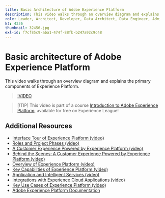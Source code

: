 ```yaml
---
title: Basic Architecture of Adobe Experience Platform
description: This video walks through an overview diagram and explains the primary components of Experience Platform.
role: Leader, Architect, Developer, Data Architect, Data Engineer, Admin, User
kt: 4336
thumbnail: 32456.jpg
exl-id: f7cf85c9-aba1-474f-88fb-b247a92c9c48
---
```

# Basic architecture of Adobe Experience Platform

This video walks through an overview diagram and explains the primary components of Experience Platform.

>[!VIDEO](https://video.tv.adobe.com/v/32456?quality=12&learn=on)

>[!TIP] This video is part of a course [Introduction to Adobe Experience Platform](https://experienceleague.adobe.com/?recommended=ExperiencePlatform-U-1-2020.1), available for free on Experience League!

## Additional Resources

* [Interface Tour of Experience Platform (video)](interface-tour.md)
* [Roles and Project Phases (video)](roles-and-project-phases.md)
* [A Customer Experience Powered by Experience Platform (video)](a-customer-experience-powered-by-experience-platform.md)
* [Behind the Scenes: A Customer Experience Powered by Experience Platform (video)](behind-the-scenes-a-customer-experience-powered-by-experience-platform.md)
* [Overview of Experience Platform (video)](overview.md)
* [Key Capabilities of Experience Platform (video)](key-capabilities.md)
* [Application and Intelligent Services (video)](application-and-intelligent-services.md)
* [Integrations with Experience Cloud Applications (video)](integrations-with-experience-cloud-applications.md)
* [Key Use Cases of Experience Platform (video)](key-use-cases.md)
* [Adobe Experience Platform Documentation](https://experienceleague.adobe.com/docs/experience-platform/landing/home.html)

